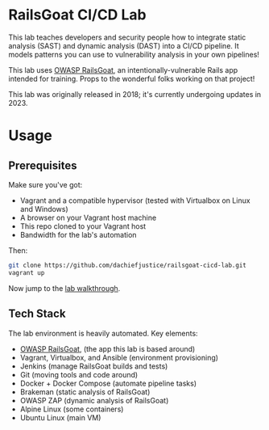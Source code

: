 # RailsGoat CI/CD Lab
This lab teaches developers and security people how to integrate static analysis (SAST) and dynamic analysis (DAST) into a CI/CD pipeline. It models patterns you can use to vulnerability analysis in your own pipelines!

This lab uses [OWASP RailsGoat](https://github.com/OWASP/railsgoat/), an intentionally-vulnerable Rails app intended for training. Props to the wonderful folks working on that project!

This lab was originally released in 2018; it's currently undergoing updates in 2023.

# Usage
## Prerequisites
Make sure you've got:
- Vagrant and a compatible hypervisor (tested with Virtualbox on Linux and Windows)
- A browser on your Vagrant host machine
- This repo cloned to your Vagrant host
- Bandwidth for the lab's automation

Then:
```sh
git clone https://github.com/dachiefjustice/railsgoat-cicd-lab.git
vagrant up
```

Now jump to the [lab walkthrough](docs/lab-walkthrough.md).

## Tech Stack
The lab environment is heavily automated. Key elements:
- [OWASP RailsGoat](https://github.com/OWASP/railsgoat/), (the app this lab is based around)
- Vagrant, Virtualbox, and Ansible (environment provisioning)
- Jenkins (manage RailsGoat builds and tests)
- Git (moving tools and code around)
- Docker + Docker Compose (automate pipeline tasks)
- Brakeman (static analysis of RailsGoat)
- OWASP ZAP (dynamic analysis of RailsGoat)
- Alpine Linux (some containers)
- Ubuntu Linux (main VM)
